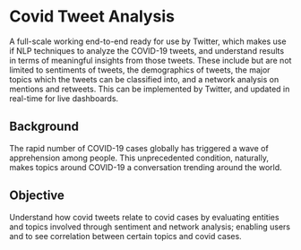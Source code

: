 # Covid Tweet Analysis
A full-scale working end-to-end ready for use by Twitter, which makes use if  NLP techniques to analyze the  COVID-19 tweets, and understand results in terms of meaningful insights from those tweets. These include but are not limited to sentiments of tweets, the demographics of tweets, the major topics which the tweets can be classified into, and a network analysis on mentions and retweets. This can  be implemented by Twitter, and  updated in real-time for live dashboards.

## Background
The rapid number of COVID-19 cases globally has triggered a wave of apprehension among people. This unprecedented condition, naturally, makes topics around COVID-19 a conversation trending around the world. 

## Objective 
Understand how covid tweets relate to covid cases by evaluating entities and topics involved through sentiment and network analysis; enabling users and to see correlation between certain topics and covid cases.
